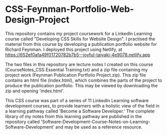 # CSS-Feynman-Portfolio-Web-Design-Project

This repository contains my project coursework for a LinkedIn Learning course called "Developing CSS Skills for Website Design". I practised the material from this course by developing a publication portfolio website for Richard Feynman. I deployed this project using Netlify, at https://652ef0afa49f01720782b7b5--joyful-taiyaki-4e9078.netlify.app  

The two files in this repository are lecture notes I created on this course (CourseNotes_CSS Essential Training.txt) and a zip file containing my project work (Feynman Publication Portfolio Project.zip). This zip file contains an html file (index.html), which combines the parts of the project to produce the publication portfolio. This may be viewed by downloading the zip and opening 'index.html'.

This CSS course was part of a series of 11 LinkedIn Learning software development courses, to provide learners with a holistic view of the field in a learning pathway called 'Become a Software Developer.' The complete library of my notes from this learning pathway are published in the repository called 'Software-Development-Course-Notes-on-Learning-Software-Development' and may be used as a reference resource.
